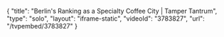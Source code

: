 {
    "title": "Berlin's Ranking as a Specialty Coffee City | Tamper Tantrum",
    "type": "solo",
    "layout": "iframe-static",
    "videoId": "3783827",
    "url": "\/tvpembed\/3783827"
}